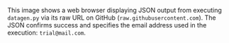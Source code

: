 This image shows a web browser displaying JSON output from executing `datagen.py` via its raw URL on GitHub (`raw.githubusercontent.com`). The JSON confirms success and specifies the email address used in the execution: `trial@mail.com`.